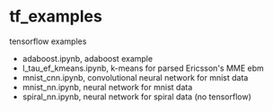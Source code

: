 # tf_examples
tensorflow examples

* adaboost.ipynb, adaboost example
* l_tau_ef_kmeans.ipynb, k-means for parsed Ericsson's MME ebm
* mnist_cnn.ipynb, convolutional neural network for mnist data
* mnist_nn.ipynb, neural network for mnist data
* spiral_nn.ipynb, neural network for spiral data (no tensorflow)
